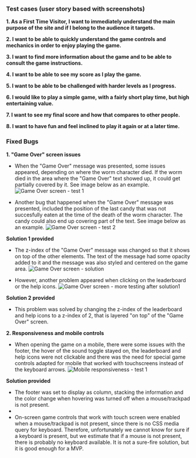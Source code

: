### Test cases (user story based with screenshots)

**1. As a First Time Visitor, I want to immediately understand the main purpose of the site and if I belong to the audience it targets.**

**2. I want to be able to quickly understand the game controls and mechanics in order to enjoy playing the game.**

**3. I want to find more information about the game and to be able to consult the game instructions.**

**4. I want to be able to see my score as I play the game.**

**5. I want to be able to be challenged with harder levels as I progress.**

**6. I would like to play a simple game, with a fairly short play time, but high entertaining value.**

**7. I want to see my final score and how that compares to other people.**

**8. I want to have fun and feel inclined to play it again or at a later time.**


### Fixed Bugs
**1. "Game Over" screen issues**
- When the "Game Over" message was presented, some issues appeared, depending on where the worm character died. If the worm died in the area where the "Game Over" text showed up, it could get partially covered by it. See image below as an example.
![Game Over screen - test 1](https://github.com/adrinecl/milestone-project2/blob/master/docs/images/gummy-worms_testing_game-over1.jpg)

- Another bug that happened when the "Game Over" message was presented, included the position of the last candy that was not succesfully eaten at the time of the death of the worm character. The candy could also end up covering part of the text. See image below as an example.
![Game Over screen - test 2](https://github.com/adrinecl/milestone-project2/blob/master/docs/images/gummy-worms_testing_game-over2.jpg)

**Solution 1 provided**
- The z-index of the "Game Over" message was changed so that it shows on top of the other elements. The text of the message had some opacity added to it and the message was also styled and centered on the game area.
![Game Over screen - solution](https://github.com/adrinecl/milestone-project2/blob/master/docs/images/gummy-worms_testing_game-over3.jpg)

- However, another problem appeared when clicking on the leaderboard or the help icons.
![Game Over screen - more testing after solution1](https://github.com/adrinecl/milestone-project2/blob/master/docs/images/gummy-worms_testing_game-over4.jpg)

**Solution 2 provided**
- This problem was solved by changing the z-index of the leaderboard and help icons to a z-index of 2, that is layered "on top" of the "Game Over" screen.

**2. Responsiveness and mobile controls**
- When opening the game on a mobile, there were some issues with the footer, the hover of the sound toggle stayed on, the leaderboard and help icons were not clickable and there was the need for special game controls adapted for mobile that worked with touchscreens instead of the keyboard arrows.
![Mobile responsiveness - test 1](https://github.com/adrinecl/milestone-project2/blob/master/docs/images/gummy-worms_testing_mobile1.jpg)

**Solution provided**
- The footer was set to display as column, stacking the information and the color change when hovering was turned off when a mouse/trackpad is not present.
- 
- On-screen game controls that work with touch screen were enabled when a mouse/trackpad is not present, since there is no CSS media query for keyboard. Therefore, unfortunately we cannot know for sure if a keyboard is present, but we estimate that if a mouse is not present, there is probably no keyboard available. It is not a sure-fire solution, but it is good enough for a MVP.